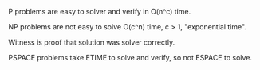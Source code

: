 

P problems are easy to solver and verify in O(n^c) time.

NP problems are not easy to solve O(c^n) time, c > 1, "exponential time".

Witness is proof that solution was solver correctly.


PSPACE problems take ETIME to solve and verify, so not ESPACE to solve.